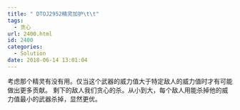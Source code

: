 ```yaml
---
title: " DTOJ2952精灵加护\t\t"
tags:
  - 贪心
url: 2400.html
id: 2400
categories:
  - Solution
date: 2018-06-14 13:01:04
---
```


考虑那个精灵有没有用。仅当这个武器的威力值大于特定敌人的威力值时才有可能做出更多贡献。 剩下的敌人我们贪心的杀。从小到大，每个敌人用能杀掉他的威力值最小的武器杀掉，显然更优。